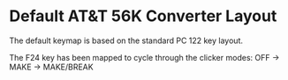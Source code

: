 
# Default AT&T 56K Converter Layout

The default keymap is based on the standard PC 122 key layout.

The F24 key has been mapped to cycle through the clicker modes:
    OFF -> MAKE -> MAKE/BREAK

